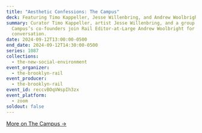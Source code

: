 ```yaml
---
title: "Aesthetic Confessions: The Campus"
deck: Featuring Timo Kappeller, Jesse Willenbring, and Andrew Woolbright
summary: Curator Timo Kappeller, artist Jesse Willenbring, and a group of The
  Campus’s co-founders join Rail Editor-at-Large Andrew Woolbright for a
  conversation.
date: 2024-09-12T13:00:00-0500
end_date: 2024-09-12T14:30:00-0500
series: 1087
collections:
  - the-new-social-environment
event_organizer:
  - the-brooklyn-rail
event_producer:
  - the-brooklyn-rail
event_id: reccvBOqVWspIh3zx
event_platform:
  - zoom
soldout: false
---
```

[More on The Campus →](https://www.thecampusupstate.com/)